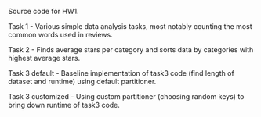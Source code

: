 Source code for HW1.

Task 1 - Various simple data analysis tasks, most notably counting the most common words used in reviews.

Task 2 - Finds average stars per category and sorts data by categories with highest average stars.

Task 3 default - Baseline implementation of task3 code (find length of dataset and runtime) using default partitioner.

Task 3 customized - Using custom partitioner (choosing random keys) to bring down runtime of task3 code.
